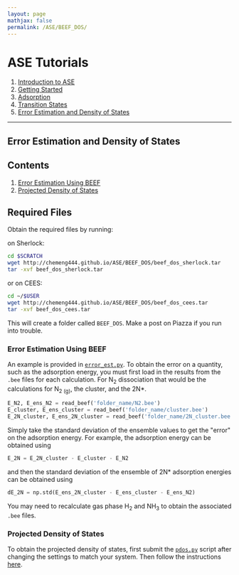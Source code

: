 ```yaml
---
layout: page
mathjax: false
permalink: /ASE/BEEF_DOS/
---
```


# ASE Tutorials
1. [Introduction to ASE](../)
2. [Getting Started](../Getting_Started/)
3. [Adsorption](../Adsorption/)
4. [Transition States](../Transition_States/)
5. [Error Estimation and Density of States](../BEEF_DOS/)

____

## Error Estimation and Density of States ##

## Contents
1. [Error Estimation Using BEEF](#BEEF)
2. [Projected Density of States](#DOS)

## Required Files ###

Obtain the required files by running:

on Sherlock:

```bash
cd $SCRATCH
wget http://chemeng444.github.io/ASE/BEEF_DOS/beef_dos_sherlock.tar
tar -xvf beef_dos_sherlock.tar
```

or on CEES:

```bash
cd ~/$USER
wget http://chemeng444.github.io/ASE/BEEF_DOS/beef_dos_cees.tar
tar -xvf beef_dos_cees.tar
```

This will create a folder called `BEEF_DOS`. Make a post on Piazza if you run into trouble.


<a name='BEEF'></a>

### Error Estimation Using BEEF ###

An example is provided in [`error_est.py`](error_est.py). To obtain the error on a quantity, such as the adsorption energy, you must first load in the results from the `.bee` files for each calculation. For N<sub>2</sub> dissociation that would be the calculations for N<sub>2 (g)</sub>, the cluster, and the 2N\*.

```python
E_N2, E_ens_N2 = read_beef('folder_name/N2.bee')
E_cluster, E_ens_cluster = read_beef('folder_name/cluster.bee')
E_2N_cluster, E_ens_2N_cluster = read_beef('folder_name/2N_cluster.bee')
```

Simply take the standard deviation of the ensemble values to get the "error" on the adsorption energy. For example, the adsorption energy can be obtained using


```python
E_2N = E_2N_cluster - E_cluster - E_N2
```

and then the standard deviation of the ensemble of 2N\* adsorption energies can be obtained using

```python
dE_2N = np.std(E_ens_2N_cluster - E_ens_cluster - E_ens_N2)
```

You may need to recalculate gas phase H<sub>2</sub> and NH<sub>3</sub> to obtain the associated `.bee` files.


<a name='DOS'></a>

### Projected Density of States ###

To obtain the projected density of states, first submit the [`pdos.py`](pdos.py) script after changing the settings to match your system. Then follow the instructions [here](https://github.com/vossjo/ase-espresso/wiki/Density-of-States).